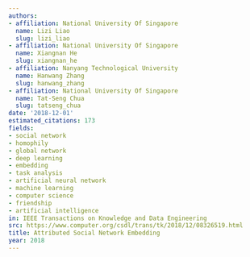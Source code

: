 ```yaml
---
authors:
- affiliation: National University Of Singapore
  name: Lizi Liao
  slug: lizi_liao
- affiliation: National University Of Singapore
  name: Xiangnan He
  slug: xiangnan_he
- affiliation: Nanyang Technological University
  name: Hanwang Zhang
  slug: hanwang_zhang
- affiliation: National University Of Singapore
  name: Tat-Seng Chua
  slug: tatseng_chua
date: '2018-12-01'
estimated_citations: 173
fields:
- social network
- homophily
- global network
- deep learning
- embedding
- task analysis
- artificial neural network
- machine learning
- computer science
- friendship
- artificial intelligence
in: IEEE Transactions on Knowledge and Data Engineering
src: https://www.computer.org/csdl/trans/tk/2018/12/08326519.html
title: Attributed Social Network Embedding
year: 2018
---
```

